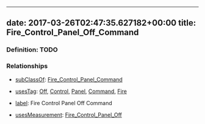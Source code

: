 
---
date: 2017-03-26T02:47:35.627182+00:00
title: Fire_Control_Panel_Off_Command
---
### Definition: TODO

### Relationships

* [subClassOf](http://www.w3.org/2000/01/rdf-schema#subClassOf): [Fire_Control_Panel_Command](https://brickschema.org/schema/1.0/Brick#Fire_Control_Panel_Command)

* [usesTag](https://brickschema.org/schema/1.0/BrickFrame#usesTag): [Off](https://brickschema.org/schema/1.0/BrickTag#Off), [Control](https://brickschema.org/schema/1.0/BrickTag#Control), [Panel](https://brickschema.org/schema/1.0/BrickTag#Panel), [Command](https://brickschema.org/schema/1.0/BrickTag#Command), [Fire](https://brickschema.org/schema/1.0/BrickTag#Fire)

* [label](http://www.w3.org/2000/01/rdf-schema#label): Fire Control Panel Off Command

* [usesMeasurement](https://brickschema.org/schema/1.0/BrickFrame#usesMeasurement): [Fire_Control_Panel_Off](https://brickschema.org/schema/1.0/Brick#Fire_Control_Panel_Off)

